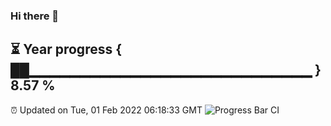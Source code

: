 ### Hi there 👋
⏳ Year progress { ██▁▁▁▁▁▁▁▁▁▁▁▁▁▁▁▁▁▁▁▁▁▁▁▁▁▁▁▁ } 8.57 %
---
⏰ Updated on Tue, 01 Feb 2022 06:18:33 GMT
![Progress Bar CI](https://github.com/liununu/liununu/workflows/Progress%20Bar%20CI/badge.svg)
